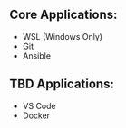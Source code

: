## Core Applications:
* WSL (Windows Only)
* Git
* Ansible

## TBD Applications:
* VS Code
* Docker
